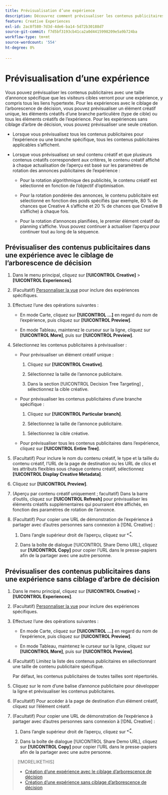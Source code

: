```yaml
---
title: Prévisualisation d’une expérience
description: Découvrez comment prévisualiser les contenus publicitaires dans une expérience publicitaire.
feature: Creative Experiences
exl-id: 2ac8f580-7d3d-4de6-ba14-5d72b30188d7
source-git-commit: f7d5bf3193cb41ca2a0d4415998209e5a9b724ba
workflow-type: tm+mt
source-wordcount: '554'
ht-degree: 0%

---
```


# Prévisualisation d’une expérience

Vous pouvez prévisualiser les contenus publicitaires avec une taille d’annonce spécifique que les visiteurs cibles verront pour une expérience, y compris tous les liens hypertexte. Pour les expériences avec le ciblage de l’arborescence de décision, vous pouvez prévisualiser un élément créatif unique, les éléments créatifs d’une branche particulière (type de cible) ou tous les éléments créatifs de l’expérience. Pour les expériences sans ciblage d’arbre de décision, vous pouvez prévisualiser une seule création. <!-- verify -->

* Lorsque vous prévisualisez tous les contenus publicitaires pour l’expérience ou une branche spécifique, tous les contenus publicitaires applicables s’affichent.

* Lorsque vous prévisualisez un seul contenu créatif et que plusieurs contenus créatifs correspondent aux critères, le contenu créatif affiché à chaque actualisation de l’aperçu est basé sur les paramètres de rotation des annonces publicitaires de l’expérience :

   * Pour la rotation algorithmique des publicités, le contenu créatif est sélectionné en fonction de l’objectif d’optimisation.

   * Pour la rotation pondérée des annonces, le contenu publicitaire est sélectionné en fonction des poids spécifiés (par exemple, 80 % de chances que Creative A s’affiche et 20 % de chances que Creative B s’affiche) à chaque fois.

   * Pour la rotation d’annonces planifiées, le premier élément créatif du planning s’affiche. Vous pouvez continuer à actualiser l’aperçu pour continuer tout au long de la séquence.<!-- Refresh isn't there as of 2/3 -->

## Prévisualiser des contenus publicitaires dans une expérience avec le ciblage de l’arborescence de décision

1. Dans le menu principal, cliquez sur **[!UICONTROL Creative]** > **[!UICONTROL Experiences]**.

1. (Facultatif) [Personnaliser la vue](/help/creative/introduction/customize-data-views.md) pour inclure des expériences spécifiques.

1. Effectuez l’une des opérations suivantes :

   * En mode Carte, cliquez sur **[!UICONTROL ...]** en regard du nom de l’expérience, puis cliquez sur **[!UICONTROL Preview]**.

   * En mode Tableau, maintenez le curseur sur la ligne, cliquez sur **[!UICONTROL More]**, puis sur **[!UICONTROL Preview]**.

1. Sélectionnez les contenus publicitaires à prévisualiser :

   * Pour prévisualiser un élément créatif unique :

      1. Cliquez sur **[!UICONTROL Creative]**.

      1. Sélectionnez la taille de l’annonce publicitaire.

      1. Dans la section [!UICONTROL Decision Tree Targeting] , sélectionnez la cible créative.

   * Pour prévisualiser les contenus publicitaires d’une branche spécifique :

      1. Cliquez sur **[!UICONTROL Particular branch]**.

      1. Sélectionnez la taille de l’annonce publicitaire.

     <!-- I don't see this as of 2/3:
     1. Select whether to group the creatives by Rotation Type or Ad Size.
     -->

      1. Sélectionnez la cible créative.

   * Pour prévisualiser tous les contenus publicitaires dans l’expérience, cliquez sur **[!UICONTROL Entire Tree]**.

     <!-- I don't see this as of 2/3:
     1. Click **[!UICONTROL Entire Tree]**.
     1. Select the ad size.
     1. Select whether to group the creatives by Rotation Type or Ad Size.
     -->

1. (Facultatif) Pour inclure le nom du contenu créatif, le type et la taille du contenu créatif, l’URL de la page de destination ou les URL de clics et les attributs flexibles sous chaque contenu créatif, sélectionnez **[!UICONTROL Display Creative Metadata]**.

1. Cliquez sur **[!UICONTROL Preview]**.

1. (Aperçu par contenu créatif uniquement ; facultatif) Dans la barre d’outils, cliquez sur **[!UICONTROL Refresh]** pour prévisualiser les éléments créatifs supplémentaires qui pourraient être affichés, en fonction des paramètres de rotation de l’annonce. <!-- I don't see this as of 2/3 -->

1. (Facultatif) Pour copier une URL de démonstration de l’expérience à partager avec d’autres personnes sans connexion à [!DNL Creative] :

   1. Dans l’angle supérieur droit de l’aperçu, cliquez sur ![Partager](/help/creative/assets/share.png "Partager").

   1. Dans la boîte de dialogue [!UICONTROL Share Demo URL], cliquez sur **[!UICONTROL Copy]** pour copier l’URL dans le presse-papiers afin de la partager avec une autre personne.

## Prévisualiser des contenus publicitaires dans une expérience sans ciblage d’arbre de décision

1. Dans le menu principal, cliquez sur **[!UICONTROL Creative]** > **[!UICONTROL Experiences]**.

1. (Facultatif) [Personnaliser la vue](/help/creative/introduction/customize-data-views.md) pour inclure des expériences spécifiques.

1. Effectuez l’une des opérations suivantes :

   * En mode Carte, cliquez sur **[!UICONTROL ...]** en regard du nom de l’expérience, puis cliquez sur **[!UICONTROL Preview]**.

   * En mode Tableau, maintenez le curseur sur la ligne, cliquez sur **[!UICONTROL More]**, puis sur **[!UICONTROL Preview]**.

1. (Facultatif) Limitez la liste des contenus publicitaires en sélectionnant une taille de contenu publicitaire spécifique.

   Par défaut, les contenus publicitaires de toutes tailles sont répertoriés.

1. Cliquez sur le nom d’une balise d’annonce publicitaire pour développer la ligne et prévisualiser les contenus publicitaires.

1. (Facultatif) Pour accéder à la page de destination d’un élément créatif, cliquez sur l’élément créatif.

   <!-- Verify:  Will the creative click be tracked like a regular ad click but not linked to a publisher and placement? Explain effect/consequences. -->

1. (Facultatif) Pour copier une URL de démonstration de l’expérience à partager avec d’autres personnes sans connexion à [!DNL Creative] :

   1. Dans l’angle supérieur droit de l’aperçu, cliquez sur ![Partager](/help/creative/assets/share.png "Partager").

   1. Dans la boîte de dialogue [!UICONTROL Share Demo URL], cliquez sur **[!UICONTROL Copy]** pour copier l’URL dans le presse-papiers afin de la partager avec une autre personne.

>[!MORELIKETHIS]
>
>* [Création d’une expérience avec le ciblage d’arborescence de décision](experience-create-targeting.md)
>* [Création d’une expérience sans ciblage d’arborescence de décision](/help/creative/experiences/experience-create-no-targeting.md)
